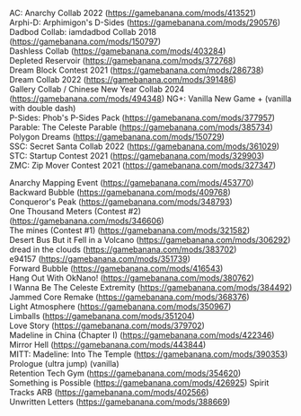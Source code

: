 AC: Anarchy Collab 2022 (https://gamebanana.com/mods/413521)  
Arphi-D: Arphimigon's D-Sides (https://gamebanana.com/mods/290576)  
Dadbod Collab: iamdadbod Collab 2018 (https://gamebanana.com/mods/150797)  
Dashless Collab (https://gamebanana.com/mods/403284)  
Depleted Reservoir (https://gamebanana.com/mods/372768)  
Dream Block Contest 2021 (https://gamebanana.com/mods/286738)  
Dream Collab 2022 (https://gamebanana.com/mods/391486)  
Gallery Collab / Chinese New Year Collab 2024 (https://gamebanana.com/mods/494348)
NG+: Vanilla New Game + (vanilla with double dash)  
P-Sides: Phob's P-Sides Pack (https://gamebanana.com/mods/377957)  
Parable: The Celeste Parable (https://gamebanana.com/mods/385734)  
Polygon Dreams (https://gamebanana.com/mods/150729)  
SSC: Secret Santa Collab 2022 (https://gamebanana.com/mods/361029)  
STC: Startup Contest 2021 (https://gamebanana.com/mods/329903)  
ZMC: Zip Mover Contest 2021 (https://gamebanana.com/mods/327347)

Anarchy Mapping Event (https://gamebanana.com/mods/453770)  
Backward Bubble (https://gamebanana.com/mods/409768)  
Conqueror's Peak (https://gamebanana.com/mods/348793)  
One Thousand Meters (Contest #2) (https://gamebanana.com/mods/346606)  
The mines (Contest #1) (https://gamebanana.com/mods/321582)  
Desert Bus But it Fell in a Volcano (https://gamebanana.com/mods/306292)  
dread in the clouds (https://gamebanana.com/mods/383702)  
e94157 (https://gamebanana.com/mods/351739)  
Forward Bubble (https://gamebanana.com/mods/416543)  
Hang Out With OkNano! (https://gamebanana.com/mods/380762)  
I Wanna Be The Celeste Extremity (https://gamebanana.com/mods/384492)  
Jammed Core Remake (https://gamebanana.com/mods/368376)  
Light Atmosphere (https://gamebanana.com/mods/350967)  
Limballs (https://gamebanana.com/mods/351204)  
Love Story (https://gamebanana.com/mods/379702)  
Madeline in China (Chapter I) (https://gamebanana.com/mods/422346)  
Mirror Hell (https://gamebanana.com/mods/443844)  
MITT: Madeline: Into The Temple (https://gamebanana.com/mods/390353)  
Prologue (ultra jump) (vanilla)  
Retention Tech Gym (https://gamebanana.com/mods/354620)  
Something is Possible (https://gamebanana.com/mods/426925)
Spirit Tracks ARB (https://gamebanana.com/mods/402566)  
Unwritten Letters (https://gamebanana.com/mods/388669)